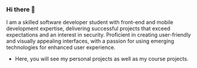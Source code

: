 ### Hi there 👋
I am a skilled software developer student with front-end and mobile
development expertise, delivering successful projects that exceed
expectations and an interest in security. Proficient in creating user-friendly
and visually appealing interfaces, with a passion for using
emerging technologies for enhanced user experience.

- Here, you will see my personal projects as well as my course projects.

